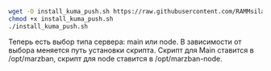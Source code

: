 ```bash
wget -O install_kuma_push.sh https://raw.githubusercontent.com/RAMMsila/kuma-push/refs/heads/main/install_kuma_push.sh
chmod +x install_kuma_push.sh
./install_kuma_push.sh
```
Теперь есть выбор типа сервера: main или node. В зависимости от выбора меняется путь установки скрипта. Скрипт для Main ставится в /opt/marzban, скрипт для node ставится в /opt/marzban-node.
